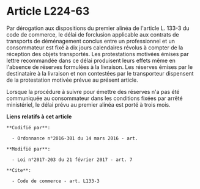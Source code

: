 # Article L224-63

Par dérogation aux dispositions du premier alinéa de l'article L. 133-3 du code de commerce, le délai de forclusion
applicable aux contrats de transports de déménagement conclus entre un professionnel et un consommateur est fixé à dix jours
calendaires révolus à compter de la réception des objets transportés. Les protestations motivées émises par lettre
recommandée dans ce délai produisent leurs effets même en l'absence de réserves formulées à la livraison. Les réserves émises
par le destinataire à la livraison et non contestées par le transporteur dispensent de la protestation motivée prévue au
présent article.

Lorsque la procédure à suivre pour émettre des réserves n'a pas été communiquée au consommateur dans les conditions fixées
par arrêté ministériel, le délai prévu au premier alinéa est porté à trois mois.

**Liens relatifs à cet article**

	**Codifié par**:

	  - Ordonnance n°2016-301 du 14 mars 2016 - art.

	**Modifié par**:

	  - Loi n°2017-203 du 21 février 2017 - art. 7

	**Cite**:

	  - Code de commerce - art. L133-3
